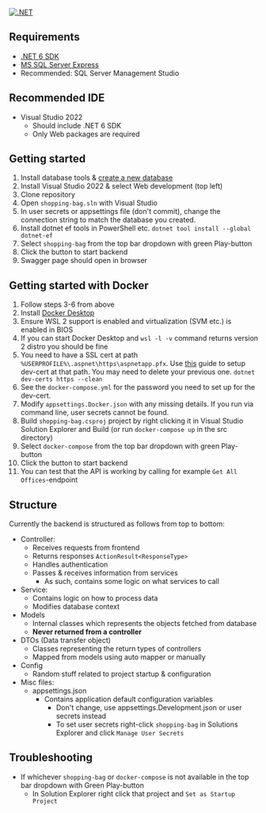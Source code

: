 [![.NET](https://github.com/temezeta/shopping-bag/actions/workflows/dotnet.yml/badge.svg)](https://github.com/temezeta/shopping-bag/actions/workflows/dotnet.yml)

## Requirements

- [.NET 6 SDK](https://dotnet.microsoft.com/en-us/download/visual-studio-sdks)
- [MS SQL Server Express](https://www.microsoft.com/en-us/sql-server/sql-server-downloads)
- Recommended: SQL Server Management Studio

## Recommended IDE

- Visual Studio 2022
  - Should include .NET 6 SDK
  - Only Web packages are required

## Getting started

1. Install database tools & [create a new database](https://docs.microsoft.com/en-us/sql/relational-databases/databases/create-a-database?view=sql-server-ver16)
2. Install Visual Studio 2022 & select Web development (top left)
3. Clone repository
4. Open `shopping-bag.sln` with Visual Studio
5. In user secrets or appsettings file (don't commit), change the connection string to match the database you created.
6. Install dotnet ef tools in PowerShell etc. `dotnet tool install --global dotnet-ef`
7. Select `shopping-bag` from the top bar dropdown with green Play-button
8. Click the button to start backend
9. Swagger page should open in browser

## Getting started with Docker

1. Follow steps 3-6 from above
2. Install [Docker Desktop](https://docs.docker.com/desktop/windows/wsl/)
3. Ensure WSL 2 support is enabled and virtualization (SVM etc.) is enabled in BIOS
4. If you can start Docker Desktop and `wsl -l -v` command returns version 2 distro you should be fine
5. You need to have a SSL cert at path `%USERPROFILE%\.aspnet\https\aspnetapp.pfx`. Use [this](https://learn.microsoft.com/en-us/aspnet/core/security/docker-compose-https?view=aspnetcore-6.0) guide to setup dev-cert at that path. You may need to delete your previous one. `dotnet dev-certs https --clean`
6. See the `docker-compose.yml` for the password you need to set up for the dev-cert.
7. Modify `appsettings.Docker.json` with any missing details. If you run via command line, user secrets cannot be found.
8. Build `shopping-bag.csproj` project by right clicking it in Visual Studio Solution Explorer and Build (or run `docker-compose up` in the src directory)
9. Select `docker-compose` from the top bar dropdown with green Play-button
10. Click the button to start backend
11. You can test that the API is working by calling for example `Get All Offices`-endpoint

## Structure

Currently the backend is structured as follows from top to bottom:

- Controller:
  - Receives requests from frontend
  - Returns responses `ActionResult<ResponseType>`
  - Handles authentication
  - Passes & receives information from services
    - As such, contains some logic on what services to call
- Service:
  - Contains logic on how to process data
  - Modifies database context
- Models
  - Internal classes which represents the objects fetched from database
  - <b>Never returned from a controller</b>
- DTOs (Data transfer object)
  - Classes representing the return types of controllers
  - Mapped from models using auto mapper or manually
- Config
  - Random stuff related to project startup & configuration
- Misc files:
  - appsettings.json
    - Contains application default configuration variables
      - Don't change, use appsettings.Development.json or user secrets instead
      - To set user secrets right-click `shopping-bag` in Solutions Explorer and click `Manage User Secrets`

## Troubleshooting

- If whichever `shopping-bag` or `docker-compose` is not available in the top bar dropdown with Green Play-button
  - In Solution Explorer right click that project and `Set as Startup Project`

